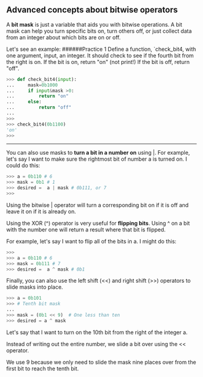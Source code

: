 ## Advanced concepts about bitwise operators

A **bit mask** is just a variable that aids you with bitwise operations. A bit mask can help you turn specific bits on, turn others off, or just collect data from an integer about which bits are on or off.

Let's see an example:
######Practice 1
Define a function, `check_bit4, with one argument, input, an integer.
It should check to see if the fourth bit from the right is on.
If the bit is on, return "on" (not print!)
If the bit is off, return "off".
```python
>>> def check_bit4(input):
...     mask=0b1000
...     if input&mask >0:
...         return "on"
...     else:
...         return "off"
...
>>>
>>> check_bit4(0b1100)
'on'
>>>
```
---

You can also use masks to **turn a bit in a number on** using |. For example, let's say I want to make sure the rightmost bit of number a is turned on. I could do this:
```python
>>> a = 0b110 # 6
>>> mask = 0b1 # 1
>>> desired =  a | mask # 0b111, or 7
>>>
```
Using the bitwise | operator will turn a corresponding bit on if it is off and leave it on if it is already on.

Using the XOR (^) operator is very useful for **flipping bits**. Using ^ on a bit with the number one will return a result where that bit is flipped.

For example, let's say I want to flip all of the bits in a. I might do this:
```python
>>>
>>> a = 0b110 # 6
>>> mask = 0b111 # 7
>>> desired =  a ^ mask # 0b1
```

Finally, you can also use the left shift (<<) and right shift (>>) operators to slide masks into place.
```python
>>> a = 0b101
>>> # Tenth bit mask
...
>>> mask = (0b1 << 9)  # One less than ten
>>> desired = a ^ mask
```
Let's say that I want to turn on the 10th bit from the right of the integer a.

Instead of writing out the entire number, we slide a bit over using the << operator.

We use 9 because we only need to slide the mask nine places over from the first bit to reach the tenth bit.
